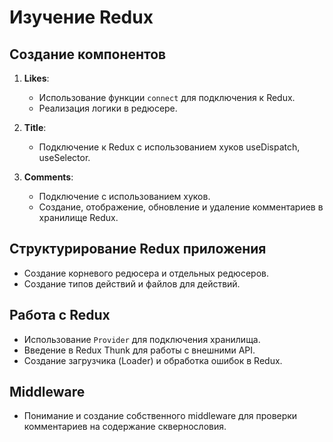 # Изучение Redux

## Создание компонентов
1. **Likes**:
   - Использование функции `connect` для подключения к Redux.
   - Реализация логики в редюсере.

2. **Title**:
   - Подключение к Redux с использованием хуков useDispatch, useSelector.

3. **Comments**:
   - Подключение с использованием хуков.
   - Создание, отображение, обновление и удаление комментариев в хранилище Redux.

## Cтруктурирование Redux приложения
- Создание корневого редюсера и отдельных редюсеров.
- Создание типов действий и файлов для действий.

## Работа с Redux
- Использование `Provider` для подключения хранилища.
- Введение в Redux Thunk для работы с внешними API.
- Создание загрузчика (Loader) и обработка ошибок в Redux.

## Middleware
- Понимание и создание собственного middleware для проверки комментариев на содержание сквернословия.

